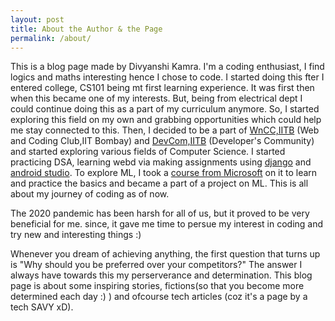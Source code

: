 ```yaml
---
layout: post
title: About the Author & the Page
permalink: /about/
---
```



This is a blog page made by Divyanshi Kamra. I'm a coding enthusiast, I find logics and maths interesting hence I chose to code. I started doing this fter I entered college,  CS101 being mt first learning experience. It was first then when this became one of my interests. But, being from electrical dept I could continue doing this as a part of my curriculum anymore. So, I started exploring this field on my own and grabbing opportunities which could help me stay connected to this. Then, I decided to be a part of [WnCC,IITB](https://www.facebook.com/wncc.iitb) (Web and Coding Club,IIT Bombay) and [DevCom,IITB](https://www.facebook.com/devcom.iitbombay/) (Developer's Community) and started exploring various fields of Computer Science. I started practicing DSA, learning webd via making assignments using [django](https://github.com/divyanshikamra/djangoo) and [android studio](https://github.com/divyanshikamra/HangOut). To explore ML, I took a [course from Microsoft](https://courses.edx.org/courses/course-v1:Microsoft+DAT275x+1T2020a/course/) on it to learn and practice the basics and became a part of a project on ML. This is all about my journey of coding as of now. 

The 2020 pandemic has been harsh for all of us, but it proved to be very beneficial for me. since, it gave me time to persue my interest in coding and try new and interesting things :)

Whenever you dream of achieving anything, the first question that turns up is "Why should you be preferred over your competitors?"
The answer I always have towards this my perserverance and determination. This blog page is about some inspiring stories, fictions(so that you become more determined each day :) ) and ofcourse tech articles (coz it's a page by a tech SAVY xD).